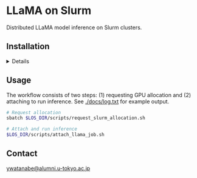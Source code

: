# LLaMA on Slurm

Distributed LLaMA model inference on Slurm clusters. 

## Installation
<details>
<summary>Details</summary>

#### Environment variables
```bash
export LOS_DIR=~/proj/llama-on-slurm # /path/to/this/repository
export LOS_META_DIR=$LOS_DIR/llama-models
export LOS_META_CHECKPOINT_DIR=$LOS_META_DIR/.llama/checkpoints/Llama3.3-70B-Instruct # Adjust this
export LOS_PYTHON_SCRIPT=$LOS_META_DIR/models/scripts/example_chat_completion.py # Adjust this
export LOS_PYTHON_ENV=$LOS_META_DIR/.env
```

#### Clone Repositories
``` bash
git clone git@github.com:ywatanabe1989/llama-on-slurm $LOS_DIR
git clone git@github.com:meta-llama/llama-models.git $LOS_META_DIR
```

#### Python Environment

``` bash
# Cleanup when necessary
deactivate 2>&1 >/dev/null
rm $LOS_PYTHON_ENV -rf 2>&1 >/dev/null

# Module control
module purge
module load GCCcore Python

# Main
python3 -m venv $LOS_PYTHON_ENV --clear
source $LOS_PYTHON_ENV/bin/activate

# Force pip to only use the venv
python3 -m pip install --ignore-installed --no-cache-dir -U pip
python3 -m pip install --ignore-installed --no-cache-dir -Ur requirements.txt
```

#### Download pretrained Llama models

``` bash
# Follow the instruction of Meta `https://github.com/meta-llama/llama-models` and download a model to `$LOS_META_CHECKPOINT_DIR`

# Example:
echo $LOS_META_CHECKPOINT_DIR
# /home/ywatanabe/proj/llama-on-slurm/llama-models/.llama/checkpoints/Llama3.3-70B-Instruct
ls $LOS_META_CHECKPOINT_DIR -L
# checklist.chk        consolidated.02.pth  consolidated.05.pth  params.json
# consolidated.00.pth  consolidated.03.pth  consolidated.06.pth  tokenizer.model
# consolidated.01.pth  consolidated.04.pth  consolidated.07.pth
```

#### Adjust the SBATCH parameters in $LOS_DIR/scripts/request_slurm_allocation.sh
```bash
#SBATCH --job-name=llama-persistent
#SBATCH --ntasks=8
#SBATCH --nodes=8
#SBATCH --tasks-per-node=1
#SBATCH --partition=gpu-a100
#SBATCH --gres=gpu:1
#SBATCH --cpus-per-task=8
#SBATCH --mem=32GB
#SBATCH --time=7-00:00:00
#SBATCH --signal=B:USR1@3600
```
</details>

## Usage

The workflow consists of two steps: (1) requesting GPU allocation and (2) attaching to run inference. See [./docs/log.txt](./docs/log.txt) for example output.

```bash
# Request allocation
sbatch $LOS_DIR/scripts/request_slurm_allocation.sh

# Attach and run inference
$LOS_DIR/scripts/attach_llama_job.sh
```

## Contact
ywatanabe@alumni.u-tokyo.ac.jp
